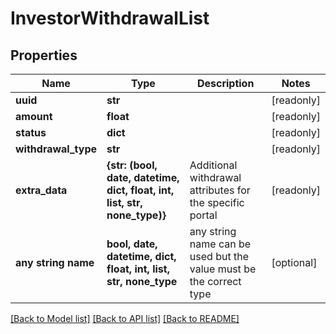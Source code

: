 # InvestorWithdrawalList


## Properties
Name | Type | Description | Notes
------------ | ------------- | ------------- | -------------
**uuid** | **str** |  | [readonly] 
**amount** | **float** |  | [readonly] 
**status** | **dict** |  | [readonly] 
**withdrawal_type** | **str** |  | [readonly] 
**extra_data** | **{str: (bool, date, datetime, dict, float, int, list, str, none_type)}** | Additional withdrawal attributes for the specific portal | [readonly] 
**any string name** | **bool, date, datetime, dict, float, int, list, str, none_type** | any string name can be used but the value must be the correct type | [optional]

[[Back to Model list]](../README.md#documentation-for-models) [[Back to API list]](../README.md#documentation-for-api-endpoints) [[Back to README]](../README.md)


